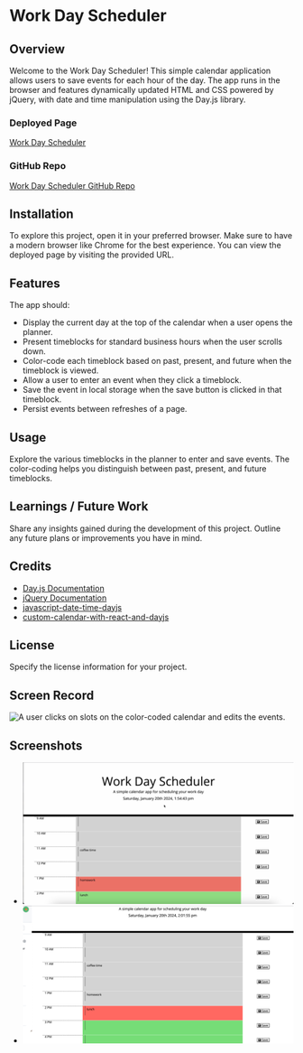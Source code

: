 # Work Day Scheduler

## Overview
Welcome to the Work Day Scheduler! This simple calendar application allows users to save events for each hour of the day. The app runs in the browser and features dynamically updated HTML and CSS powered by jQuery, with date and time manipulation using the Day.js library.

### Deployed Page
[Work Day Scheduler](https://aysegulozen.github.io/Work-day-scheduler/)

### GitHub Repo
[Work Day Scheduler GitHub Repo](https://github.com/Aysegulozen/Work-day-scheduler)

## Installation
To explore this project, open it in your preferred browser. Make sure to have a modern browser like Chrome for the best experience. You can view the deployed page by visiting the provided URL.

## Features
The app should:

- Display the current day at the top of the calendar when a user opens the planner.
- Present timeblocks for standard business hours when the user scrolls down.
- Color-code each timeblock based on past, present, and future when the timeblock is viewed.
- Allow a user to enter an event when they click a timeblock.
- Save the event in local storage when the save button is clicked in that timeblock.
- Persist events between refreshes of a page.

## Usage
Explore the various timeblocks in the planner to enter and save events. The color-coding helps you distinguish between past, present, and future timeblocks.

## Learnings / Future Work
Share any insights gained during the development of this project. Outline any future plans or improvements you have in mind.

## Credits
- [Day.js Documentation](https://day.js.org/)
- [jQuery Documentation](https://api.jquery.com/)
- [javascript-date-time-dayjs](https://www.freecodecamp.org/news/javascript-date-time-dayjs/)
- [custom-calendar-with-react-and-dayjs](https://medium.com/@kapaak/custom-calendar-with-react-and-dayjs-dcdbba89e577)

## License
Specify the license information for your project.

## Screen Record
![A user clicks on slots on the color-coded calendar and edits the events.](./image/Screen%20Recording%20project.gif)

## Screenshots
- ![Screenshot 1](./image/Screenshot1%20hour-1pm.png)
- ![Screenshot 2](./image/Screenshot2%20hour-2pm.png)
